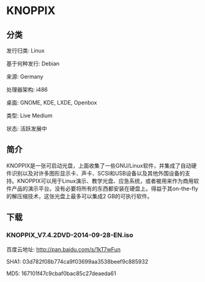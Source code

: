 # KNOPPIX

## 分类

发行归类: Linux

基于何种发行: Debian

来源: Germany

处理器架构: i486

桌面: GNOME, KDE, LXDE, Openbox

类型: Live Medium

状态: 活跃发展中

## 简介

KNOPPIX是一张可启动光盘，上面收集了一些GNU/Linux软件，并集成了自动硬件识别以及对许多图形显示卡、声卡、SCSI和USB设备以及其他外围设备的支持。KNOPPIX可以用于Linux演示、教学光盘、应急系统，或者被用来作为商用软件产品的演示平台。没有必要将所有的东西都安装在硬盘上。得益于其on-the-fly的解压缩技术，这张光盘上最多可以集成2 GB的可执行软件。

## 下载

### KNOPPIX_V7.4.2DVD-2014-09-28-EN.iso

百度云地址: http://pan.baidu.com/s/1kT7wFun

SHA1: 03d782f08b774ca9f03699aa3538beef9c885932

MD5: 167101f47c9cbaf0bac85c27deaeda61